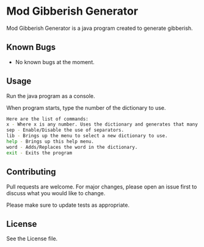 # Mod Gibberish Generator

Mod Gibberish Generator is a java program created to generate gibberish.

## Known Bugs

*  No known bugs at the moment.

## Usage

Run the java program as a console.

When program starts, type the number of the dictionary to use.

```bash
Here are the list of commands:
x - Where x is any number. Uses the dictionary and generates that many words.
sep - Enable/Disable the use of separators.
lib - Brings up the menu to select a new dictionary to use.
help - Brings up this help menu.
word - Adds/Replaces the word in the dictionary.
exit - Exits the program
```

## Contributing

Pull requests are welcome. For major changes, please open an issue first
to discuss what you would like to change.

Please make sure to update tests as appropriate.

## License

See the License file.
